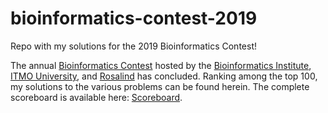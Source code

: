 # bioinformatics-contest-2019
Repo with my solutions for the 2019 Bioinformatics Contest!

The annual [Bioinformatics Contest](https://bioinf.me/en/contest) hosted by the [Bioinformatics Institute](http://bioinf.me/en), [ITMO University](http://en.ifmo.ru/en/), and [Rosalind](http://rosalind.info/problems/locations/) has concluded. Ranking among the top 100, my solutions to the various problems can be found herein. The complete scoreboard is available here: [Scoreboard](http://mon.stepik.org/).  

